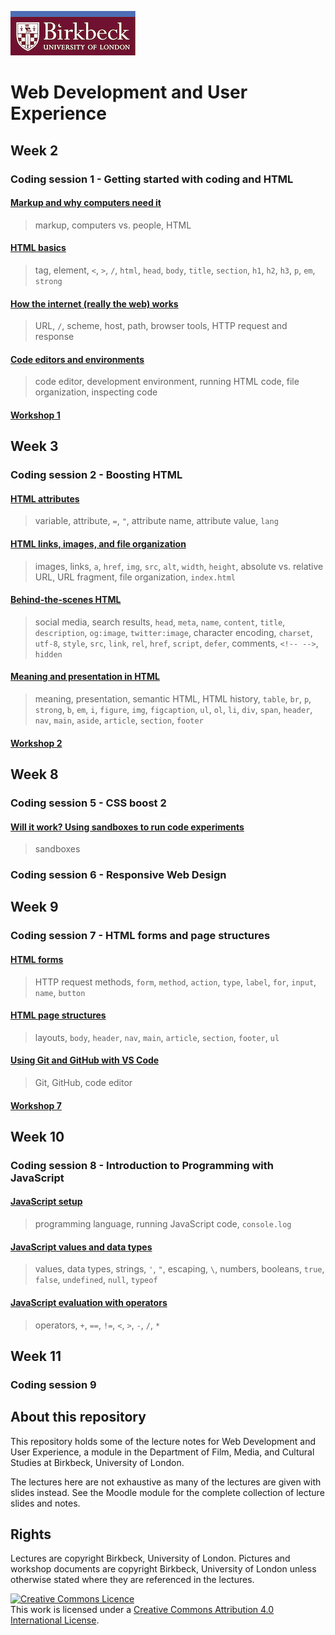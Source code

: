 ![Birkbeck, University of London](images/birkbeck-logo.jpg)

# Web Development and User Experience

## Week 2
### Coding session 1 - Getting started with coding and HTML
#### [Markup and why computers need it](markup-and-why-computers-need-it.md)

> markup, computers vs. people, HTML

#### [HTML basics](html-basics.md)

> tag, element, `<`, `>`, `/`, `html`, `head`, `body`, `title`, `section`, `h1`, `h2`, `h3`, `p`, `em`, `strong`

#### [How the internet (really the web) works](how-the-internet-works.md)

> URL, `/`, scheme, host, path, browser tools, HTTP request and response

#### [Code editors and environments](code-editors-and-environments.md)

> code editor, development environment, running HTML code, file organization, inspecting code

#### [Workshop 1](workshop-1.md)

## Week 3
### Coding session 2 - Boosting HTML
#### [HTML attributes](html-attributes.md)

> variable, attribute, `=`, `"`, attribute name, attribute value, `lang`

#### [HTML links, images, and file organization](html-links-images-and-file-organization.md)

> images, links, `a`, `href`, `img`, `src`, `alt`, `width`, `height`, absolute vs. relative URL, URL fragment, file organization, `index.html`

#### [Behind-the-scenes HTML](behind-the-scenes-html.md)

> social media, search results, `head`, `meta`, `name`, `content`, `title`, `description`, `og:image`, `twitter:image`, character encoding, `charset`, `utf-8`, `style`, `src`, `link`, `rel`, `href`, `script`, `defer`, comments, `<!-- -->`, `hidden`

#### [Meaning and presentation in HTML](meaning-and-presentation-in-html.md)

> meaning, presentation, semantic HTML, HTML history, `table`, `br`, `p`, `strong`, `b`, `em`, `i`, `figure`, `img`, `figcaption`, `ul`, `ol`, `li`, `div`, `span`, `header`, `nav`, `main`, `aside`, `article`, `section`, `footer`

#### [Workshop 2](workshop-2.md)

## Week 8
### Coding session 5 - CSS boost 2

#### [Will it work? Using sandboxes to run code experiments](will-it-work-using-sandboxes-to-test-code.md)
> sandboxes

### Coding session 6 - Responsive Web Design

## Week 9
### Coding session 7 - HTML forms and page structures

#### [HTML forms](html-forms.md)
> HTTP request methods, `form`, `method`, `action`, `type`, `label`, `for`, `input`, `name`, `button`

#### [HTML page structures](html-page-structures.md)
> layouts, `body`, `header`, `nav`, `main`, `article`, `section`, `footer`, `ul`

#### [Using Git and GitHub with VS Code](using-git-and-github.md)
> Git, GitHub, code editor

#### [Workshop 7](workshop-7.md)

## Week 10
### Coding session 8 - Introduction to Programming with JavaScript

#### [JavaScript setup](javascript-setup.md)
> programming language, running JavaScript code, `console.log`

#### [JavaScript values and data types](javascript-values-and-data-types.md)
> values, data types, strings, `'`, `"`, escaping, `\`, numbers, booleans, `true`, `false`, `undefined`, `null`, `typeof`

#### [JavaScript evaluation with operators](javascript-evaluation-with-operators.md)
> operators, `+`, `==`, `!=`, `<`, `>`, `-`, `/`, `*`

## Week 11
### Coding session 9

## About this repository
This repository holds some of the lecture notes for Web Development and User Experience, a module in the Department of Film, Media, and Cultural Studies at Birkbeck, University of London.

The lectures here are not exhaustive as many of the lectures are given with slides instead. See the Moodle module for the complete collection of lecture slides and notes.

## Rights
Lectures are copyright Birkbeck, University of London. Pictures and workshop documents are copyright Birkbeck, University of London unless otherwise stated where they are referenced in the lectures.

<a rel="license" href="http://creativecommons.org/licenses/by/4.0/"><img alt="Creative Commons Licence" src="https://i.creativecommons.org/l/by/4.0/88x31.png" /></a><br />This work is licensed under a <a rel="license" href="http://creativecommons.org/licenses/by/4.0/">Creative Commons Attribution 4.0 International License</a>.
